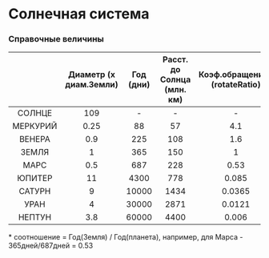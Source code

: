 # Солнечная система

### Справочные величины

|          | Диаметр (х диам.Земли)| Год (дни)| Расст. до Солнца (млн. км)| Коэф.обращения* (rotateRatio) |
|:--------:|:---------------------:|:--------:|:-------------------------:|:-----------------------------:|
|  СОЛНЦЕ  |          109          |     -    |             -             |               -               |
| МЕРКУРИЙ |          0.25         |    88    |             57            |              4.1              |
|  ВЕНЕРА  |          0.9          |    225   |            108            |              1.6              |
|   ЗЕМЛЯ  |           1           |    365   |            150            |               1               |
|   МАРС   |          0.5          |    687   |            228            |              0.53             |
|  ЮПИТЕР  |           11          |   4300   |            778            |             0.085             |
|  САТУРН  |           9           |   10000  |            1434           |             0.0365            |
|   УРАН   |           4           |   30000  |            2871           |             0.0121            |
|  НЕПТУН  |          3.8          |   60000  |            4400           |             0.006             |


\* соотношение = Год(Земля) / Год(планета), например, для Марса - 365дней/687дней = 0.53